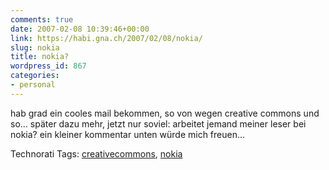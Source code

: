 ```yaml
---
comments: true
date: 2007-02-08 10:39:46+00:00
link: https://habi.gna.ch/2007/02/08/nokia/
slug: nokia
title: nokia?
wordpress_id: 867
categories:
- personal
---
```


hab grad ein cooles mail bekommen, so von wegen creative commons und so...
später dazu mehr, jetzt nur soviel: arbeitet jemand meiner leser bei nokia? ein kleiner kommentar unten würde mich freuen...


Technorati Tags: [creativecommons](http://www.technorati.com/tag/creativecommons), [nokia](http://www.technorati.com/tag/nokia)
